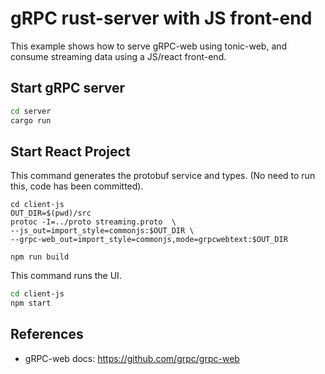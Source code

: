 # gRPC rust-server with JS front-end

This example shows how to serve gRPC-web using tonic-web, and consume streaming data using a JS/react front-end. 

## Start gRPC server

```bash
cd server
cargo run
```

## Start React Project

This command generates the protobuf service and types. (No need to run this, code has been committed).

```
cd client-js
OUT_DIR=$(pwd)/src
protoc -I=../proto streaming.proto  \
--js_out=import_style=commonjs:$OUT_DIR \
--grpc-web_out=import_style=commonjs,mode=grpcwebtext:$OUT_DIR

npm run build
```

This command runs the UI.

```bash
cd client-js
npm start
```

## References
- gRPC-web docs: https://github.com/grpc/grpc-web


